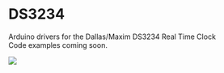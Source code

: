DS3234
======
<p>
Arduino drivers for the Dallas/Maxim DS3234 Real Time Clock<br />
Code examples coming soon.
</p>

<img src="https://camo.githubusercontent.com/6f05600c6339b9706a75c3155b06915b74f09b61/687474703a2f2f7777772e686f62627974656e742e636f6d2f6f746865722f66696c65732f31303136302d30332e6a7067" />
